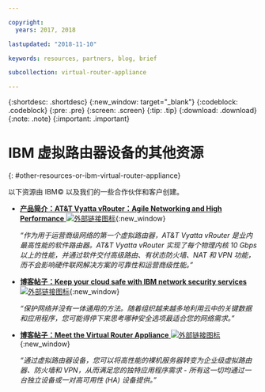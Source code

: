 ```yaml
---

copyright:
  years: 2017, 2018

lastupdated: "2018-11-10"

keywords: resources, partners, blog, brief

subcollection: virtual-router-appliance

---
```


{:shortdesc: .shortdesc}
{:new_window: target="_blank"}
{:codeblock: .codeblock}
{:pre: .pre}
{:screen: .screen}
{:tip: .tip}
{:download: .download}
{:note: .note}
{:important: .important}

# IBM 虚拟路由器设备的其他资源
{: #other-resources-or-ibm-virtual-router-appliance}

以下资源由 IBM© 以及我们的一些合作伙伴和客户创建。

* [**产品简介：AT&T Vyatta vRouter：Agile Networking and High Performance** ![外部链接图标](../../icons/launch-glyph.svg "外部链接图标")](https://public.dhe.ibm.com/cloud/bluemix/network/vra/final_vyatta_product_brief_june_2018_2.pdf){:new_window}

    *“作为用于运营商级网络的第一个虚拟路由器，AT&T Vyatta vRouter 是业内最高性能的软件路由器。AT&T Vyatta vRouter 实现了每个物理内核 10 Gbps 以上的性能，并通过软件交付高级路由、有状态防火墙、NAT 和 VPN 功能，而不会影响硬件联网解决方案的可靠性和运营商级性能。”*

* [**博客帖子：Keep your cloud safe with IBM network security services** ![外部链接图标](../../icons/launch-glyph.svg "外部链接图标")](https://www.ibm.com/blogs/bluemix/2017/09/keep-cloud-safe-ibm-network-security-services/){:new_window}

    *“保护网络并没有一体通用的方法。随着组织越来越多地利用云中的关键数据和应用程序，您可能得停下来思考哪种安全选项最适合您的网络需求。”*

* [**博客帖子：Meet the Virtual Router Appliance** ![外部链接图标](../../icons/launch-glyph.svg "外部链接图标")](https://www.ibm.com/blogs/bluemix/2017/07/virtual-router-appliance/){:new_window}

    *“通过虚拟路由器设备，您可以将高性能的裸机服务器转变为企业级虚拟路由器、防火墙和 VPN，从而满足您的独特应用程序需求 - 所有这一切均通过一台独立设备或一对高可用性 (HA) 设备提供。”*
